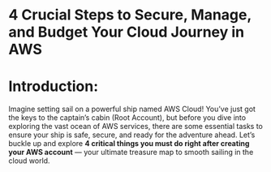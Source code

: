 # 4 Crucial Steps to Secure, Manage, and Budget Your Cloud Journey in AWS 


# Introduction:
Imagine setting sail on a powerful ship named AWS Cloud! You’ve just got the keys to the captain’s cabin (Root Account), but before you dive into exploring the vast ocean of AWS services, there are some essential tasks to ensure your ship is safe, secure, and ready for the adventure ahead. Let’s buckle up and explore **4 critical things you must do right after creating your AWS account** — your ultimate treasure map to smooth sailing in the cloud world.
